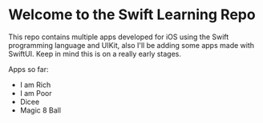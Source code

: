 # Welcome to the Swift Learning Repo

This repo contains multiple apps developed for iOS using the Swift programming language and UIKit, also I'll be adding some apps made with SwiftUI. Keep in mind this is on a really early stages.

Apps so far:

- I am Rich
- I am Poor
- Dicee
- Magic 8 Ball
